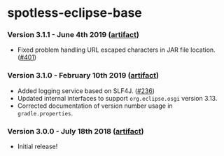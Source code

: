 # spotless-eclipse-base

### Version 3.1.1 - June 4th 2019 ([artifact]([jcenter](https://bintray.com/diffplug/opensource/spotless-eclipse-base)))

* Fixed problem handling URL escaped characters in JAR file location. ([#401](https://github.com/diffplug/spotless/issues/401))

### Version 3.1.0 - February 10th 2019 ([artifact]([jcenter](https://bintray.com/diffplug/opensource/spotless-eclipse-base)))

* Added logging service based on SLF4J. ([#236](https://github.com/diffplug/spotless/issues/236))
* Updated internal interfaces to support `org.eclipse.osgi` version 3.13.
* Corrected documentation of version number usage in `gradle.properties`.

### Version 3.0.0 - July 18th 2018 ([artifact]([jcenter](https://bintray.com/diffplug/opensource/spotless-eclipse-base)))

* Initial release!
